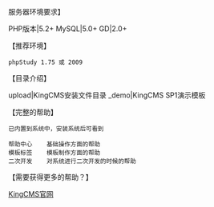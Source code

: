 服务器环境要求】

PHP版本|5.2+
MySQL|5.0+
GD|2.0+


【推荐环境】

	phpStudy 1.75 或 2009

	
【目录介绍】

upload|KingCMS安装文件目录
_demo|KingCMS SP1演示模板

【完整的帮助】

	已内置到系统中，安装系统后可看到

	帮助中心	基础操作方面的帮助
	模板标签	模板制作方面的帮助
	二次开发	对系统进行二次开发的时候的帮助

【需要获得更多的帮助？】

[KingCMS官网](http://www.kingcms.com/)